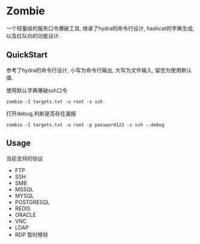 # Zombie 

一个轻量级的服务口令爆破工具, 继承了hydra的命令行设计, hashcat的字典生成, 以及红队向的功能设计. 

## QuickStart

参考了hydra的命令行设计, 小写为命令行输出, 大写为文件输入, 留空为使用默认值.

使用默认字典爆破ssh口令

`zombie -I targets.txt -u root -s ssh`

打开debug,判断是否存在漏报

`zombie -I targets.txt -u root -p password123 -s ssh --debug`

## Usage

当前支持的协议

* FTP
* SSH
* SMB
* MSSQL
* MYSQL
* POSTGRESQL
* REDIS
* ORACLE
* VNC
* LDAP
* RDP 暂时移除